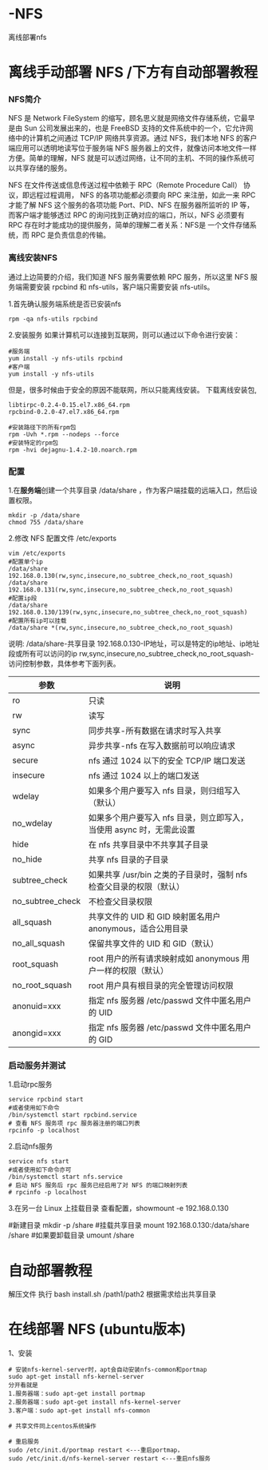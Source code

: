 # -NFS
离线部署nfs

# 离线手动部署 NFS /下方有自动部署教程

### NFS简介

NFS 是 Network FileSystem 的缩写，顾名思义就是网络文件存储系统，它最早是由 Sun 公司发展出来的，也是 FreeBSD 支持的文件系统中的一个，它允许网络中的计算机之间通过 TCP/IP 网络共享资源。通过 NFS，我们本地 NFS 的客户端应用可以透明地读写位于服务端 NFS 服务器上的文件，就像访问本地文件一样方便。简单的理解，NFS 就是可以透过网络，让不同的主机、不同的操作系统可以共享存储的服务。

NFS 在文件传送或信息传送过程中依赖于 RPC（Remote Procedure Call） 协议，即远程过程调用， NFS 的各项功能都必须要向 RPC 来注册，如此一来 RPC 才能了解 NFS 这个服务的各项功能 Port、PID、NFS 在服务器所监听的 IP 等，而客户端才能够透过 RPC 的询问找到正确对应的端口，所以，NFS 必须要有 RPC 存在时才能成功的提供服务，简单的理解二者关系：NFS是 一个文件存储系统，而 RPC 是负责信息的传输。



### 离线安装NFS

通过上边简要的介绍，我们知道 NFS 服务需要依赖 RPC 服务，所以这里 NFS 服务端需要安装 rpcbind 和 nfs-utils，客户端只需要安装 nfs-utils。

1.首先确认服务端系统是否已安装nfs

```
rpm -qa nfs-utils rpcbind
```

2.安装服务
如果计算机可以连接到互联网，则可以通过以下命令进行安装：

```
#服务端
yum install -y nfs-utils rpcbind
#客户端
yum install -y nfs-utils
```


但是，很多时候由于安全的原因不能联网，所以只能离线安装。
下载离线安装包,

```
libtirpc-0.2.4-0.15.el7.x86_64.rpm
rpcbind-0.2.0-47.el7.x86_64.rpm
```

```
#安装路径下的所有rpm包
rpm -Uvh *.rpm --nodeps --force
#安装特定的rpm包
rpm -hvi dejagnu-1.4.2-10.noarch.rpm
```

### 配置

1.在**服务端**创建一个共享目录 /data/share ，作为客户端挂载的远端入口，然后设置权限。

```
mkdir -p /data/share
chmod 755 /data/share
```

2.修改 NFS 配置文件 /etc/exports

```
vim /etc/exports
#配置单个ip
/data/share 192.168.0.130(rw,sync,insecure,no_subtree_check,no_root_squash)
/data/share 192.168.0.131(rw,sync,insecure,no_subtree_check,no_root_squash)
#配置ip段
/data/share 192.168.0.130/139(rw,sync,insecure,no_subtree_check,no_root_squash)
#配置所有ip可以挂载
/data/share *(rw,sync,insecure,no_subtree_check,no_root_squash)
```

说明:
/data/share-共享目录
192.168.0.130-IP地址，可以是特定的ip地址、ip地址段或所有可以访问的ip
rw,sync,insecure,no_subtree_check,no_root_squash-访问控制参数，具体参考下面列表。

| 参数             | 说明                                                         |
| ---------------- | ------------------------------------------------------------ |
| ro               | 只读                                                         |
| rw               | 读写                                                         |
| sync             | 同步共享-所有数据在请求时写入共享                            |
| async            | 异步共享-nfs 在写入数据前可以响应请求                        |
| secure           | nfs 通过 1024 以下的安全 TCP/IP 端口发送                     |
| insecure         | nfs 通过 1024 以上的端口发送                                 |
| wdelay           | 如果多个用户要写入 nfs 目录，则归组写入（默认）              |
| no_wdelay        | 如果多个用户要写入 nfs 目录，则立即写入，当使用 async 时，无需此设置 |
| hide             | 在 nfs 共享目录中不共享其子目录                              |
| no_hide          | 共享 nfs 目录的子目录                                        |
| subtree_check    | 如果共享 /usr/bin 之类的子目录时，强制 nfs 检查父目录的权限（默认） |
| no_subtree_check | 不检查父目录权限                                             |
| all_squash       | 共享文件的 UID 和 GID 映射匿名用户 anonymous，适合公用目录   |
| no_all_squash    | 保留共享文件的 UID 和 GID（默认）                            |
| root_squash      | root 用户的所有请求映射成如 anonymous 用户一样的权限（默认） |
| no_root_squash   | root 用户具有根目录的完全管理访问权限                        |
| anonuid=xxx      | 指定 nfs 服务器 /etc/passwd 文件中匿名用户的 UID             |
| anongid=xxx      | 指定 nfs 服务器 /etc/passwd 文件中匿名用户的 GID             |

### 启动服务并测试



1.启动rpc服务

```
service rpcbind start
#或者使用如下命令
/bin/systemctl start rpcbind.service
# 查看 NFS 服务项 rpc 服务器注册的端口列表
rpcinfo -p localhost 
```

2.启动nfs服务

```
service nfs start
#或者使用如下命令亦可
/bin/systemctl start nfs.service
# 启动 NFS 服务后 rpc 服务已经启用了对 NFS 的端口映射列表
# rpcinfo -p localhost
```

3.在另一台 Linux 上挂载目录
查看配置，showmount -e 192.168.0.130

\#新建目录 mkdir -p /share #挂载共享目录 mount 192.168.0.130:/data/share  /share #如果要卸载目录 umount  /share



# 自动部署教程
解压文件 执行 bash install.sh /path1/path2 根据需求给出共享目录





# 在线部署 NFS (ubuntu版本)

1、安装

```shell
# 安装nfs-kernel-server时，apt会自动安装nfs-common和portmap
sudo apt-get install nfs-kernel-server
分开看就是
1.服务器端：sudo apt-get install portmap
2.服务器端：sudo apt-get install nfs-kernel-server
3.客户端：sudo apt-get install nfs-common

```



```shell
# 共享文件同上centos系统操作
```



```shell
# 重启服务
sudo /etc/init.d/portmap restart <---重启portmap，
sudo /etc/init.d/nfs-kernel-server restart <---重启nfs服务

```


